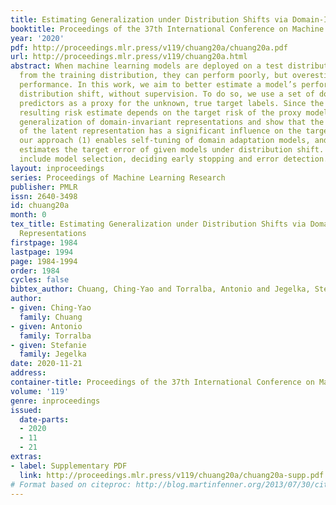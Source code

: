 ```yaml
---
title: Estimating Generalization under Distribution Shifts via Domain-Invariant Representations
booktitle: Proceedings of the 37th International Conference on Machine Learning
year: '2020'
pdf: http://proceedings.mlr.press/v119/chuang20a/chuang20a.pdf
url: http://proceedings.mlr.press/v119/chuang20a.html
abstract: When machine learning models are deployed on a test distribution different
  from the training distribution, they can perform poorly, but overestimate their
  performance. In this work, we aim to better estimate a model’s performance under
  distribution shift, without supervision. To do so, we use a set of domain-invariant
  predictors as a proxy for the unknown, true target labels. Since the error of the
  resulting risk estimate depends on the target risk of the proxy model, we study
  generalization of domain-invariant representations and show that the complexity
  of the latent representation has a significant influence on the target risk. Empirically,
  our approach (1) enables self-tuning of domain adaptation models, and (2) accurately
  estimates the target error of given models under distribution shift. Other applications
  include model selection, deciding early stopping and error detection.
layout: inproceedings
series: Proceedings of Machine Learning Research
publisher: PMLR
issn: 2640-3498
id: chuang20a
month: 0
tex_title: Estimating Generalization under Distribution Shifts via Domain-Invariant
  Representations
firstpage: 1984
lastpage: 1994
page: 1984-1994
order: 1984
cycles: false
bibtex_author: Chuang, Ching-Yao and Torralba, Antonio and Jegelka, Stefanie
author:
- given: Ching-Yao
  family: Chuang
- given: Antonio
  family: Torralba
- given: Stefanie
  family: Jegelka
date: 2020-11-21
address: 
container-title: Proceedings of the 37th International Conference on Machine Learning
volume: '119'
genre: inproceedings
issued:
  date-parts:
  - 2020
  - 11
  - 21
extras:
- label: Supplementary PDF
  link: http://proceedings.mlr.press/v119/chuang20a/chuang20a-supp.pdf
# Format based on citeproc: http://blog.martinfenner.org/2013/07/30/citeproc-yaml-for-bibliographies/
---
```

